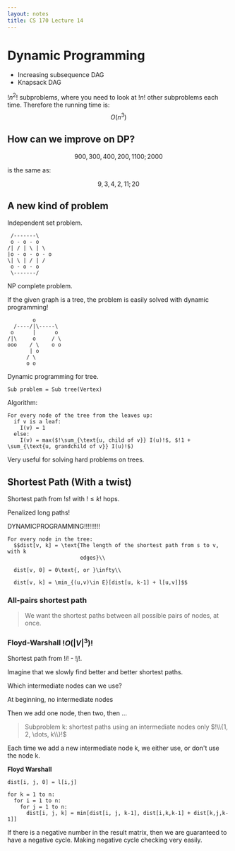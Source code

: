 ```yaml
---
layout: notes
title: CS 170 Lecture 14
---
```


# Dynamic Programming

* Increasing subsequence DAG
* Knapsack DAG

$!n^2!$ subproblems, where you need to look at $!n!$ other subproblems each
time. Therefore the running time is: $$O(n^3)$$

## How can we improve on DP?

$$900,300,400,200,1100;2000$$

is the same as:

$$9,3,4,2,11;20$$


## A new kind of problem

Independent set problem.

     /-------\
     o - o - o
    /| / | \ | \
    |o - o - o - o
    \| \ | / | /
     o - o - o
     \-------/

NP complete problem.

If the given graph is a tree, the problem is easily solved with dynamic
programming!
     
            o
      /----/|\-----\
     o      |      o
    /|\     o     / \
    ooo    / \    o o
           | o
          / \
          o o

Dynamic programming for tree. 

    Sub problem = Sub tree(Vertex)

Algorithm:

    For every node of the tree from the leaves up:
      if v is a leaf:
        I(v) = 1
      else:
        I(v) = max($!\sum_{\text{u, child of v}} I(u)!$, $!1 + \sum_{\text{u, grandchild of v}} I(u)!$)


Very useful for solving hard problems on trees.

## Shortest Path (With a twist)

Shortest path from $!s!$ with $!\le k!$ hops.

Penalized long paths!

DYNAMICPROGRAMMING!!!!!!!!!

    For every node in the tree:
      $$dist[v, k] = \text{The length of the shortest path from s to v, with k
                           edges}\\

      dist[v, 0] = 0\text{, or }\infty\\

      dist[v, k] = \min_{(u,v)\in E}[dist[u, k-1] + l[u,v]]$$

### All-pairs shortest path

> We want the shortest paths between all possible pairs of nodes, at once.

### Floyd-Warshall $!O(|V|^3)!$

Shortest path from $!i!$ - $!j!$.

Imagine that we slowly find better and better shortest paths.

Which intermediate nodes can we use?

At beginning, no intermediate nodes

Then we add one node, then two, then ...

> Subproblem k: shortest paths using an intermediate nodes only $!\\{1, 2, \dots,
> k\\}!$

Each time we add a new intermediate node k, we either use, or don't use the node
k. 

__Floyd Warshall__
     
    dist[i, j, 0] = l[i,j]

    for k = 1 to n:
      for i = 1 to n:
        for j = 1 to n:
          dist[i, j, k] = min[dist[i, j, k-1], dist[i,k,k-1] + dist[k,j,k-1]]

If there is a negative number in the result matrix, then we are guaranteed to
have a negative cycle. Making negative cycle checking very easily.


